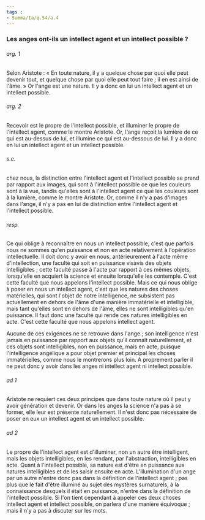 ```yaml
---
tags : 
- Summa/Ia/q.54/a.4
---
```


### Les anges ont-ils un intellect agent et un intellect possible ?

###### arg. 1
Selon Aristote : « En toute nature, il y a quelque chose par quoi elle peut devenir tout, et quelque chose par quoi elle peut tout faire ; il en est ainsi de l'âme. » Or l'ange est une nature. Il y a donc en lui un intellect agent et un intellect possible. 

###### arg. 2
Recevoir est le propre de l'intellect possible, et illuminer le propre de l'intellect agent, comme le montre Aristote. Or, l'ange reçoit la lumière de ce qui est au-dessus de lui, et illumine ce qui est au-dessous de lui. Il y a donc en lui un intellect agent et un intellect possible. 

###### s.c.
chez nous, la distinction entre l'intellect agent et l'intellect possible se prend par rapport aux images, qui sont à l'intellect possible ce que les couleurs sont à la vue, tandis qu'elles sont à l'intellect agent ce que les couleurs sont à la lumière, comme le montre Aristote. Or, comme il n'y a pas d'images dans l'ange, il n'y a pas en lui de distinction entre l'intellect agent et l'intellect possible. 

###### resp.
Ce qui oblige à reconnaître en nous un intellect possible, c'est que parfois nous ne sommes qu'en puissance et non en acte relativement à l'opération intellectuelle. Il doit donc y avoir en nous, antérieurement à l'acte même d'intellection, une faculté qui soit en puissance visàvis des objets intelligibles ; cette faculté passe à l'acte par rapport à ces mêmes objets, lorsqu'elle en acquiert la science et ensuite lorsqu'elle les contemple. C'est cette faculté que nous appelons l'intellect possible. Mais ce qui nous oblige à poser en nous un intellect agent, c'est que les natures des choses matérielles, qui sont l'objet de notre intelligence, ne subsistent pas actuellement en dehors de l'âme d'une manière immatérielle et intelligible, mais tant qu'elles sont en dehors de l'âme, elles ne sont intelligibles qu'en puissance. Il faut donc une faculté qui rende ces natures intelligibles en acte. C'est cette faculté que nous appelons intellect agent. 

Aucune de ces exigences ne se retrouve dans l'ange ; son intelligence n'est jamais en puissance par rapport aux objets qu'il connaît naturellement, et ces objets sont intelligibles, non en puissance, mais en acte, puisque l'intelligence angélique a pour objet premier et principal les choses immatérielles, comme nous le montrerons plus loin. A proprement parler il ne peut donc y avoir dans les anges ni intellect agent ni intellect possible. 

###### ad 1
Aristote ne requiert ces deux principes que dans toute nature où il peut y avoir génération et devenir. Or dans les anges la science n'a pas à se former, elle leur est présente naturellement. Il n'est donc pas nécessaire de poser en eux un intellect agent et un intellect possible. 

###### ad 2
Le propre de l'intellect agent est d'illuminer, non un autre être intelligent, mais les objets intelligibles, en les rendant, par l'abstraction, intelligibles en acte. Quant à l'intellect possible, sa nature est d'être en puissance aux natures intelligibles et de les saisir ensuite en acte. L'illumination d'un ange par un autre n'entre donc pas dans la définition de l'intellect agent ; pas plus que le fait d'être illuminé au sujet des mystères surnaturels, à la connaissance desquels il était en puissance, n'entre dans la définition de l'intellect possible. Si l'on tient cependant à appeler ces deux choses intellect agent et intellect possible, on parlera d'une manière équivoque ; mais il n'y a pas à discuter sur les mots. 




